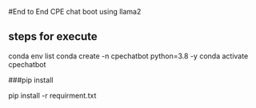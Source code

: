 #End to End CPE chat boot using llama2
## steps for execute

conda env list
conda create -n cpechatbot python=3.8 -y
conda activate cpechatbot

###pip install

pip install -r requirment.txt